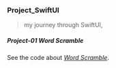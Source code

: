 ### Project_SwiftUI

> my journey through SwiftUI,

##### Project-01   ***Word Scramble***

See the code about *[Word Scramble](https://github.com/PonyoBobo/Project_SwiftUI/tree/main/WordScramble)*.

